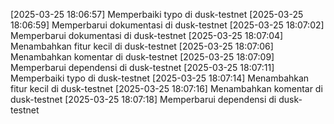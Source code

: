 [2025-03-25 18:06:57] Memperbaiki typo di dusk-testnet
[2025-03-25 18:06:59] Memperbarui dokumentasi di dusk-testnet
[2025-03-25 18:07:02] Memperbarui dokumentasi di dusk-testnet
[2025-03-25 18:07:04] Menambahkan fitur kecil di dusk-testnet
[2025-03-25 18:07:06] Menambahkan komentar di dusk-testnet
[2025-03-25 18:07:09] Memperbarui dependensi di dusk-testnet
[2025-03-25 18:07:11] Memperbaiki typo di dusk-testnet
[2025-03-25 18:07:14] Menambahkan fitur kecil di dusk-testnet
[2025-03-25 18:07:16] Menambahkan komentar di dusk-testnet
[2025-03-25 18:07:18] Memperbarui dependensi di dusk-testnet
